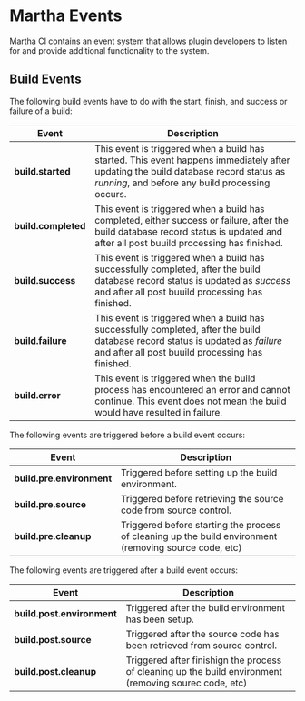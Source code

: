 # Martha Events

Martha CI contains an event system that allows plugin developers to listen for and provide additional functionality
to the system.

## Build Events

The following build events have to do with the start, finish, and success or failure of a build:

| Event | Description  |
| ------ | ----- |
| **build.started** | This event is triggered when a build has started. This event happens immediately after updating the build database record status as *running*, and before any build processing occurs.  |
| **build.completed** | This event is triggered when a build has completed, either success or failure, after the build database record status is updated and after all post buuild processing has finished.  |
| **build.success** | This event is triggered when a build has successfully completed, after the build database record status is updated as *success* and after all post buuild processing has finished.   |
| **build.failure** | This event is triggered when a build has successfully completed, after the build database record status is updated as *failure* and after all post buuild processing has finished.   |
| **build.error** | This event is triggered when the build process has encountered an error and cannot continue. This event does not mean the build would have resulted in failure.  |

The following events are triggered before a build event occurs:

| Event | Description |
| ------ | ----- |
| **build.pre.environment** | Triggered before setting up the build environment. |
| **build.pre.source** | Triggered before retrieving the source code from source control. |
| **build.pre.cleanup** | Triggered before starting the process of cleaning up the build environment (removing source code, etc) |

The following events are triggered after a build event occurs:

| Event | Description |
| ------ | ----- |
| **build.post.environment** | Triggered after the build environment has been setup. |
| **build.post.source** | Triggered after the source code has been retrieved from source control. |
| **build.post.cleanup** | Triggered after finishign the process of cleaning up the build environment (removing sourec code, etc) |
